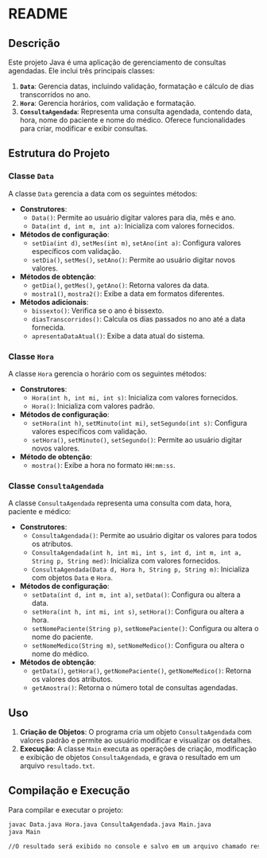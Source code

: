 # README

## Descrição

Este projeto Java é uma aplicação de gerenciamento de consultas agendadas. Ele inclui três principais classes:

1. **`Data`**: Gerencia datas, incluindo validação, formatação e cálculo de dias transcorridos no ano.
2. **`Hora`**: Gerencia horários, com validação e formatação.
3. **`ConsultaAgendada`**: Representa uma consulta agendada, contendo data, hora, nome do paciente e nome do médico. Oferece funcionalidades para criar, modificar e exibir consultas.

## Estrutura do Projeto

### Classe `Data`

A classe `Data` gerencia a data com os seguintes métodos:

- **Construtores**:
  - `Data()`: Permite ao usuário digitar valores para dia, mês e ano.
  - `Data(int d, int m, int a)`: Inicializa com valores fornecidos.
- **Métodos de configuração**:
  - `setDia(int d)`, `setMes(int m)`, `setAno(int a)`: Configura valores específicos com validação.
  - `setDia()`, `setMes()`, `setAno()`: Permite ao usuário digitar novos valores.
- **Métodos de obtenção**:
  - `getDia()`, `getMes()`, `getAno()`: Retorna valores da data.
  - `mostra1()`, `mostra2()`: Exibe a data em formatos diferentes.
- **Métodos adicionais**:
  - `bissexto()`: Verifica se o ano é bissexto.
  - `diasTranscorridos()`: Calcula os dias passados no ano até a data fornecida.
  - `apresentaDataAtual()`: Exibe a data atual do sistema.

### Classe `Hora`

A classe `Hora` gerencia o horário com os seguintes métodos:

- **Construtores**:
  - `Hora(int h, int mi, int s)`: Inicializa com valores fornecidos.
  - `Hora()`: Inicializa com valores padrão.
- **Métodos de configuração**:
  - `setHora(int h)`, `setMinuto(int mi)`, `setSegundo(int s)`: Configura valores específicos com validação.
  - `setHora()`, `setMinuto()`, `setSegundo()`: Permite ao usuário digitar novos valores.
- **Método de obtenção**:
  - `mostra()`: Exibe a hora no formato `HH:mm:ss`.

### Classe `ConsultaAgendada`

A classe `ConsultaAgendada` representa uma consulta com data, hora, paciente e médico:

- **Construtores**:
  - `ConsultaAgendada()`: Permite ao usuário digitar os valores para todos os atributos.
  - `ConsultaAgendada(int h, int mi, int s, int d, int m, int a, String p, String med)`: Inicializa com valores fornecidos.
  - `ConsultaAgendada(Data d, Hora h, String p, String m)`: Inicializa com objetos `Data` e `Hora`.
- **Métodos de configuração**:
  - `setData(int d, int m, int a)`, `setData()`: Configura ou altera a data.
  - `setHora(int h, int mi, int s)`, `setHora()`: Configura ou altera a hora.
  - `setNomePaciente(String p)`, `setNomePaciente()`: Configura ou altera o nome do paciente.
  - `setNomeMedico(String m)`, `setNomeMedico()`: Configura ou altera o nome do médico.
- **Métodos de obtenção**:
  - `getData()`, `getHora()`, `getNomePaciente()`, `getNomeMedico()`: Retorna os valores dos atributos.
  - `getAmostra()`: Retorna o número total de consultas agendadas.

## Uso

1. **Criação de Objetos**: O programa cria um objeto `ConsultaAgendada` com valores padrão e permite ao usuário modificar e visualizar os detalhes.
2. **Execução**: A classe `Main` executa as operações de criação, modificação e exibição de objetos `ConsultaAgendada`, e grava o resultado em um arquivo `resultado.txt`.

## Compilação e Execução

Para compilar e executar o projeto:

```bash
javac Data.java Hora.java ConsultaAgendada.java Main.java
java Main

//O resultado será exibido no console e salvo em um arquivo chamado resultado.txt.
